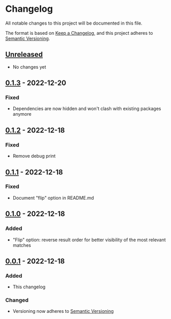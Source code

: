 # Changelog

All notable changes to this project will be documented in this file.

The format is based on [Keep a Changelog](https://keepachangelog.com/en/1.0.0/),
and this project adheres to [Semantic Versioning](https://semver.org/spec/v2.0.0.html).

## [Unreleased]

- No changes yet

## [0.1.3] - 2022-12-20

### Fixed

- Dependencies are now hidden and won't clash with existing packages anymore

## [0.1.2] - 2022-12-18

### Fixed

- Remove debug print

## [0.1.1] - 2022-12-18

### Fixed

- Document "flip" option in README.md

## [0.1.0] - 2022-12-18

### Added

- "Flip" option: reverse result order for better visibility of the most relevant matches

## [0.0.1] - 2022-12-18

### Added

- This changelog

### Changed

- Versioning now adheres to [Semantic Versioning](https://semver.org/spec/v2.0.0.html)

[unreleased]: https://github.com/OleMussmann/Nix-Package-Search/compare/v0.1.3...development
[0.1.3]: https://github.com/OleMussmann/Nix-Package-Search/releases/tag/v0.1.3
[0.1.2]: https://github.com/OleMussmann/Nix-Package-Search/releases/tag/v0.1.2
[0.1.1]: https://github.com/OleMussmann/Nix-Package-Search/releases/tag/v0.1.1
[0.1.0]: https://github.com/OleMussmann/Nix-Package-Search/releases/tag/v0.1.0
[0.0.1]: https://github.com/OleMussmann/Nix-Package-Search/releases/tag/v0.0.1
